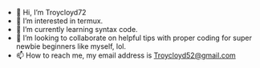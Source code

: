 - 👋 Hi, I’m Troycloyd72
- 👀 I’m interested in termux.
- 🌱 I’m currently learning syntax code.
- 💞️ I’m looking to collaborate on helpful tips with proper coding for super newbie beginners like myself, lol.
- 📫 How to reach me, my email address is Troycloyd52@gmail.com

<!---
Troycloyd72/Troycloyd72 is a ✨ special ✨ repository because its `README.md` (this file) appears on your GitHub profile.
You can click the Preview link to take a look at your changes.
--->
